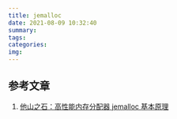 ```yaml
---
title: jemalloc
date: 2021-08-09 10:32:40
summary:
tags:
categories:
img:
---
```



## 参考文章
1. [他山之石：高性能内存分配器 jemalloc 基本原理](http://learn.lianglianglee.com/%E4%B8%93%E6%A0%8F/Netty%20%E6%A0%B8%E5%BF%83%E5%8E%9F%E7%90%86%E5%89%96%E6%9E%90%E4%B8%8E%20RPC%20%E5%AE%9E%E8%B7%B5-%E5%AE%8C/12%20%20%E4%BB%96%E5%B1%B1%E4%B9%8B%E7%9F%B3%EF%BC%9A%E9%AB%98%E6%80%A7%E8%83%BD%E5%86%85%E5%AD%98%E5%88%86%E9%85%8D%E5%99%A8%20jemalloc%20%E5%9F%BA%E6%9C%AC%E5%8E%9F%E7%90%86.md)